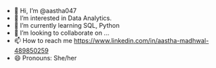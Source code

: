 - 👋 Hi, I’m @aastha047
- 👀 I’m interested in Data Analytics.
- 🌱 I’m currently learning SQL, Python
- 💞️ I’m looking to collaborate on ...
- 📫 How to reach me https://www.linkedin.com/in/aastha-madhwal-489850259
- 😄 Pronouns: She/her


<!---
aastha047/aastha047 is a ✨ special ✨ repository because its `README.md` (this file) appears on your GitHub profile.
You can click the Preview link to take a look at your changes.
--->
